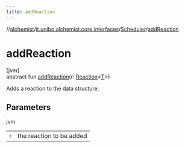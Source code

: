 ```yaml
---
title: addReaction
---
```

//[alchemist](../../../index.html)/[it.unibo.alchemist.core.interfaces](../index.html)/[Scheduler](index.html)/[addReaction](add-reaction.html)



# addReaction



[jvm]\
abstract fun [addReaction](add-reaction.html)(r: [Reaction](../../it.unibo.alchemist.model.interfaces/-reaction/index.html)<[T](../../it.unibo.alchemist.boundary.interfaces/-output-monitor/index.html)>)



Adds a reaction to the data structure.



## Parameters


jvm

| | |
|---|---|
| r | the reaction to be added |




